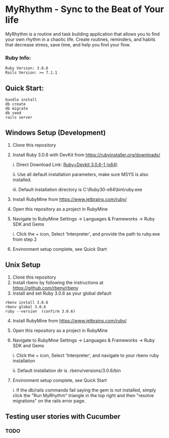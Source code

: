 # MyRhythm - Sync to the Beat of Your life

MyRhythm is a routine and task building application that allows you to find
your own rhythm in a chaotic life. Create routines, reminders, and habits that
decrease stress, save time, and help you find your flow.

### Ruby Info:
```
Ruby Version: 3.0.6
Rails Version: >= 7.1.1
```

## Quick Start:

```
bundle install
db create
db migrate
db seed
rails server
```

## Windows Setup (Development)

1. Clone this repository
2. Install Ruby 3.0.6 with DevKit from https://rubyinstaller.org/downloads/
   
   i. Direct Download Link: [Ruby+Devkit 3.0.6-1 (x64)](https://github.com/oneclick/rubyinstaller2/releases/download/RubyInstaller-3.0.6-1/rubyinstaller-devkit-3.0.6-1-x64.exe)
   
   ii. Use all default installation parameters, make sure MSYS is also installed.
   
   iii. Default installation directory is C:\Ruby30-x64\bin\ruby.exe

3. Install RubyMine from https://www.jetbrains.com/ruby/
4. Open this repository as a project in RubyMine
5. Navigate to RubyMine Settings -> Languages & Frameworks -> Ruby SDK and Gems

   i. Click the + icon, Select 'Interpreter', and provide the path to ruby.exe from step 2

8. Environment setup complete, see Quick Start

## Unix Setup

1. Clone this repository
2. Install rbenv by following the instructions at https://github.com/rbenv/rbenv
3. Install and set Ruby 3.0.6 as your global default
```angular2html
rbenv install 3.0.6
rbenv global 3.0.6
ruby --version  (confirm 3.0.6)
```
4. Install RubyMine from https://www.jetbrains.com/ruby/
4. Open this repository as a project in RubyMine
5. Navigate to RubyMine Settings -> Languages & Frameworks -> Ruby SDK and Gems

   i. Click the + icon, Select 'Interpreter', and navigate to your rbenv ruby installation
  
   ii. Default installation dir is .rbenv/versions/3.0.6/bin

8. Environment setup complete, see Quick Start
   
   i. If the db/rails commands fail saying the gem is not installed, simply click the "Run MyRhythm" triangle
      in the top right and then "resolve migrations" on the rails error page.

## Testing user stories with Cucumber

### TODO